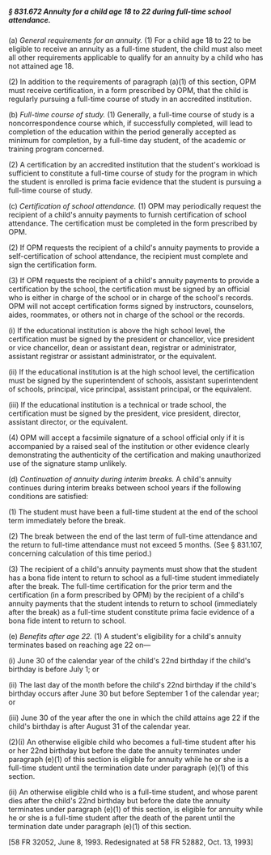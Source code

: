 ##### § 831.672 Annuity for a child age 18 to 22 during full-time school attendance. #####

(a) *General requirements for an annuity.* (1) For a child age 18 to 22 to be eligible to receive an annuity as a full-time student, the child must also meet all other requirements applicable to qualify for an annuity by a child who has not attained age 18.

(2) In addition to the requirements of paragraph (a)(1) of this section, OPM must receive certification, in a form prescribed by OPM, that the child is regularly pursuing a full-time course of study in an accredited institution.

(b) *Full-time course of study.* (1) Generally, a full-time course of study is a noncorrespondence course which, if successfully completed, will lead to completion of the education within the period generally accepted as minimum for completion, by a full-time day student, of the academic or training program concerned.

(2) A certification by an accredited institution that the student's workload is sufficient to constitute a full-time course of study for the program in which the student is enrolled is prima facie evidence that the student is pursuing a full-time course of study.

(c) *Certification of school attendance.* (1) OPM may periodically request the recipient of a child's annuity payments to furnish certification of school attendance. The certification must be completed in the form prescribed by OPM.

(2) If OPM requests the recipient of a child's annuity payments to provide a self-certification of school attendance, the recipient must complete and sign the certification form.

(3) If OPM requests the recipient of a child's annuity payments to provide a certification by the school, the certification must be signed by an official who is either in charge of the school or in charge of the school's records. OPM will not accept certification forms signed by instructors, counselors, aides, roommates, or others not in charge of the school or the records.

(i) If the educational institution is above the high school level, the certification must be signed by the president or chancellor, vice president or vice chancellor, dean or assistant dean, registrar or administrator, assistant registrar or assistant administrator, or the equivalent.

(ii) If the educational institution is at the high school level, the certification must be signed by the superintendent of schools, assistant superintendent of schools, principal, vice principal, assistant principal, or the equivalent.

(iii) If the educational institution is a technical or trade school, the certification must be signed by the president, vice president, director, assistant director, or the equivalent.

(4) OPM will accept a facsimile signature of a school official only if it is accompanied by a raised seal of the institution or other evidence clearly demonstrating the authenticity of the certification and making unauthorized use of the signature stamp unlikely.

(d) *Continuation of annuity during interim breaks.* A child's annuity continues during interim breaks between school years if the following conditions are satisfied:

(1) The student must have been a full-time student at the end of the school term immediately before the break.

(2) The break between the end of the last term of full-time attendance and the return to full-time attendance must not exceed 5 months. (See § 831.107, concerning calculation of this time period.)

(3) The recipient of a child's annuity payments must show that the student has a bona fide intent to return to school as a full-time student immediately after the break. The full-time certification for the prior term and the certification (in a form prescribed by OPM) by the recipient of a child's annuity payments that the student intends to return to school (immediately after the break) as a full-time student constitute prima facie evidence of a bona fide intent to return to school.

(e) *Benefits after age 22.* (1) A student's eligibility for a child's annuity terminates based on reaching age 22 on—

(i) June 30 of the calendar year of the child's 22nd birthday if the child's birthday is before July 1; or

(ii) The last day of the month before the child's 22nd birthday if the child's birthday occurs after June 30 but before September 1 of the calendar year; or

(iii) June 30 of the year after the one in which the child attains age 22 if the child's birthday is after August 31 of the calendar year.

(2)(i) An otherwise eligible child who becomes a full-time student after his or her 22nd birthday but before the date the annuity terminates under paragraph (e)(1) of this section is eligible for annuity while he or she is a full-time student until the termination date under paragraph (e)(1) of this section.

(ii) An otherwise eligible child who is a full-time student, and whose parent dies after the child's 22nd birthday but before the date the annuity terminates under paragraph (e)(1) of this section, is eligible for annuity while he or she is a full-time student after the death of the parent until the termination date under paragraph (e)(1) of this section.

[58 FR 32052, June 8, 1993. Redesignated at 58 FR 52882, Oct. 13, 1993]